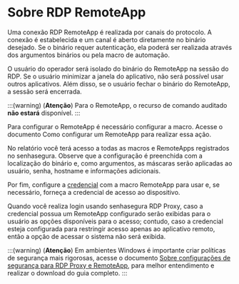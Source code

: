 # Sobre RDP RemoteApp

Uma conexão RDP RemoteApp é realizada por canais do protocolo. A conexão é estabelecida e um canal é aberto diretamente no binário desejado. Se o binário requer autenticação, ela poderá ser realizada através dos argumentos binários ou pela macro de automação.

O usuário do operador será isolado do binário do RemoteApp na sessão do RDP. Se o usuário minimizar a janela do aplicativo, não será possível usar outros aplicativos. Além disso, se o usuário fechar o binário do RemoteApp, a sessão será encerrada.

:::(warning) (**Atenção**)
Para o RemoteApp, o recurso de comando auditado **não estará** disponível.
:::

Para configurar o RemoteApp é necessário configurar a macro. Acesse o documento Como configurar um RemoteApp para realizar essa ação. 

No relatório você terá acesso a todas as macros e RemoteApps registrados no senhasegura. Observe que a configuração é preenchida com a localização do binário e, como argumentos, as máscaras serão aplicadas ao usuário, senha, hostname e informações adicionais.

Por fim, configure a [credencial](/v3-33/docs/pt/pam-how-to-set-up-a-credential-in-senhasegura) com a macro RemoteApp para usar e, se necessário, forneça a credencial de acesso ao dispositivo.

Quando você realiza login usando senhasegura RDP Proxy, caso a credencial possua um RemoteApp configurado serão exibidas  para o usuário as opções disponíveis para o acesso; contudo, caso a credencial esteja configurada para restringir acesso apenas ao aplicativo remoto, então a opção de acessar o sistema não será exibida.

:::(warning) (**Atenção**)
Em ambientes Windows é importante criar políticas de segurança mais rigorosas, acesse o documento [Sobre configurações de segurança para RDP Proxy e RemoteApp](/v3-33/docs/pt/pam-session-about-security-settings-for-rdp-proxy-and-remoteapp), para melhor entendimento e realizar o download do guia completo.
:::


